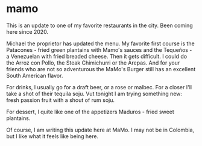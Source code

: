 # mamo

This is an update to one of my favorite restaurants in the city. Been coming here since 2020.

Michael the proprietor has updated the menu. My favorite first course is the Patacones - fried green plantains with Mamo's sauces and the Tequeños - a Venezuelan with fried breaded cheese. Then it gets difficult. I could do the Arroz con Pollo, the Steak Chimichurri or the Arepas. And for your friends who are not so adventurous the MaMo's Burger still has an excellent South American flavor.

For drinks, I usually go for a draft beer, or a rose or malbec. For a closer I'll take a shot of their tequila soju. Vut tonight I am trying something new: fresh passion fruit with a shout of rum soju.

For dessert, I quite like one of the appetizers Maduros - fried sweet plantains.

Of course, I am writing this update here at MaMo. I may not be in Colombia, but I like what it feels like being here.
